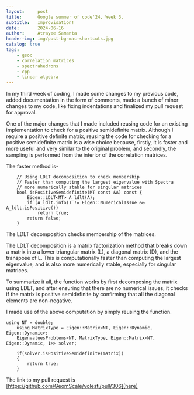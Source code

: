 ```yaml
---
layout:     post
title:      Google summer of code'24, Week 3.
subtitle:   Improvisation!
date:       2024-06-16
author:     Atrayee Samanta
header-img: img/post-bg-mac-shortcuts.jpg
catalog: true
tags:
    - gsoc
    - correlation matrices
    - spectrahedrons
    - cpp
    - linear algebra
---
```


In my third week of coding, I made some changes to my previous code, added documentation in the form of comments, made a bunch of minor changes to my code, like fixing indentations and finalized my pull request for approval.

One of the major changes that I made included reusing code for an existing implementation to check for a positive semidefinite matrix. Although I require a positive definite matrix, reusing the code for checking for a positive semidefinite matrix is a wise choice because, firstly, it is faster and more useful and very similar to the original problem, and secondly, the sampling is performed from the interior of the correlation matrices.

The faster method is-

```
    // Using LDLT decomposition to check membership
    // Faster than computing the largest eigenvalue with Spectra
    // more numerically stable for singular matrices
    bool isPositiveSemidefinite(MT const &A) const {
        Eigen::LDLT<MT> A_ldlt(A);
        if (A_ldlt.info() != Eigen::NumericalIssue && A_ldlt.isPositive())
            return true;
        return false;
    }
```
The LDLT decomposition checks membership of the matrices.

The LDLT decomposition is a matrix factorization method that breaks down a matrix into a lower triangular matrix (L), a diagonal matrix (D), and the transpose of L. This is computationally faster than computing the largest eigenvalue, and is also more numerically stable, especially for singular matrices.

To summarize it all, the function works by first decomposing the matrix using LDLT, and after ensuring that there are no numerical issues, it checks if the matrix is positive semidefinite by confirming that all the diagonal elements are non-negative.

I made use of the above computation by simply reusing the function.

```
using NT = double;
    using MatrixType = Eigen::Matrix<NT, Eigen::Dynamic, Eigen::Dynamic>;
    EigenvaluesProblems<NT, MatrixType, Eigen::Matrix<NT, Eigen::Dynamic, 1>> solver;

    if(solver.isPositiveSemidefinite(matrix))
    {
        return true;
    }
```

The link to my pull request is [https://github.com/GeomScale/volesti/pull/306](here)


